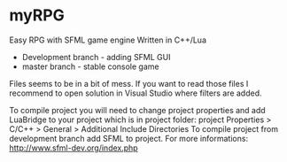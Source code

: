 # myRPG
Easy RPG with SFML game engine
Written in C++/Lua

- Development branch - adding SFML GUI
- master branch - stable console game

Files seems to be in a bit of mess. If you want to read those files I recommend to open solution in Visual Studio where filters are added.

To compile project you will need to change project properties and add LuaBridge to your project which is in project folder:
project Properties > C/C++ > General > Additional Include Directories
To compile project from development branch add SFML to project. For more informations:
http://www.sfml-dev.org/index.php